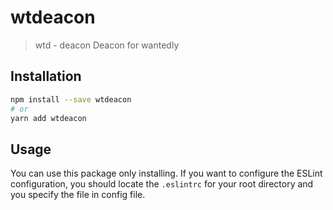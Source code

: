 # wtdeacon

> wtd - deacon
> Deacon for wantedly

## Installation

```sh
npm install --save wtdeacon
# or
yarn add wtdeacon
```

## Usage

You can use this package only installing. If you want to configure the ESLint configuration, you should locate the `.eslintrc` for your root directory and you specify the file in config file.
